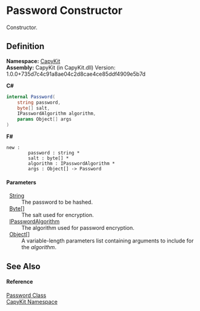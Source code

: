 # Password Constructor


Constructor.



## Definition
**Namespace:** <a href="N_CapyKit.md">CapyKit</a>  
**Assembly:** CapyKit (in CapyKit.dll) Version: 1.0.0+735d7c4c91a8ae04c2d8cae4ce85ddf4909e5b7d

**C#**
``` C#
internal Password(
	string password,
	byte[] salt,
	IPasswordAlgorithm algorithm,
	params Object[] args
)
```
**F#**
``` F#
new : 
        password : string * 
        salt : byte[] * 
        algorithm : IPasswordAlgorithm * 
        args : Object[] -> Password
```



#### Parameters
<dl><dt>  <a href="https://learn.microsoft.com/dotnet/api/system.string" target="_blank" rel="noopener noreferrer">String</a></dt><dd>The password to be hashed.</dd><dt>  <a href="https://learn.microsoft.com/dotnet/api/system.byte" target="_blank" rel="noopener noreferrer">Byte</a>[]</dt><dd>The salt used for encryption.</dd><dt>  <a href="T_CapyKit_IPasswordAlgorithm.md">IPasswordAlgorithm</a></dt><dd>The algorithm used for password encryption.</dd><dt>  <a href="https://learn.microsoft.com/dotnet/api/system.object" target="_blank" rel="noopener noreferrer">Object</a>[]</dt><dd>A variable-length parameters list containing arguments to include for the <em>algorithm</em>.</dd></dl>

## See Also


#### Reference
<a href="T_CapyKit_Password.md">Password Class</a>  
<a href="N_CapyKit.md">CapyKit Namespace</a>  
